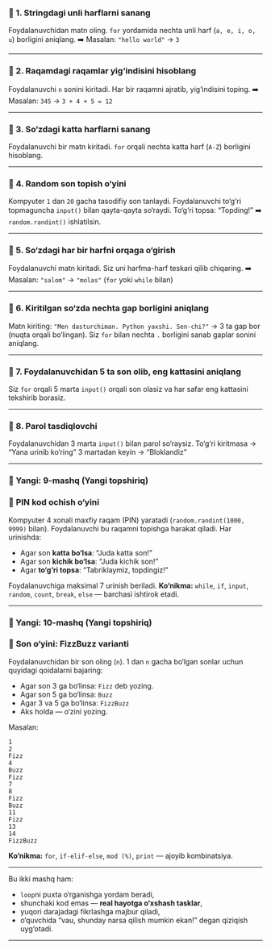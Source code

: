 ### 🧩 1. **Stringdagi unli harflarni sanang**

Foydalanuvchidan matn oling. `for` yordamida nechta unli harf (`a, e, i, o, u`) borligini aniqlang.
➡️ Masalan: `"hello world"` → `3`

---

### 🧩 2. **Raqamdagi raqamlar yig‘indisini hisoblang**

Foydalanuvchi `n` sonini kiritadi. Har bir raqamni ajratib, yig‘indisini toping.
➡️ Masalan: `345` → `3 + 4 + 5 = 12`

---

### 🧩 3. **So‘zdagi katta harflarni sanang**

Foydalanuvchi bir matn kiritadi. `for` orqali nechta katta harf (`A-Z`) borligini hisoblang.

---

### 🧩 4. **Random son topish o‘yini**

Kompyuter `1` dan `20` gacha tasodifiy son tanlaydi. Foydalanuvchi to‘g‘ri topmaguncha `input()` bilan qayta-qayta so‘raydi. To‘g‘ri topsa: “Topding!”
➡️ `random.randint()` ishlatilsin.

---

### 🧩 5. **So‘zdagi har bir harfni orqaga o‘girish**

Foydalanuvchi matn kiritadi. Siz uni harfma-harf teskari qilib chiqaring.
➡️ Masalan: `"salom"` → `"molas"`
(`for` yoki `while` bilan)

---

### 🧩 6. **Kiritilgan so‘zda nechta gap borligini aniqlang**

Matn kiriting: `"Men dasturchiman. Python yaxshi. Sen-chi?"`
→ 3 ta gap bor (nuqta orqali bo‘lingan).
Siz `for` bilan nechta `.` borligini sanab gaplar sonini aniqlang.

---

### 🧩 7. **Foydalanuvchidan 5 ta son olib, eng kattasini aniqlang**

Siz `for` orqali 5 marta `input()` orqali son olasiz va har safar eng kattasini tekshirib borasiz.

---

### 🧩 8. **Parol tasdiqlovchi**

Foydalanuvchidan 3 marta `input()` bilan parol so‘raysiz.
To‘g‘ri kiritmasa → “Yana urinib ko‘ring”
3 martadan keyin → “Bloklandiz”

---

### 🧠 Yangi: 9-mashq (Yangi topshiriq)

### 🔐 **PIN kod ochish o‘yini**

Kompyuter 4 xonali maxfiy raqam (PIN) yaratadi (`random.randint(1000, 9999)` bilan).
Foydalanuvchi bu raqamni topishga harakat qiladi. Har urinishda:

* Agar son **katta bo‘lsa**: “Juda katta son!”
* Agar son **kichik bo‘lsa**: “Juda kichik son!”
* Agar **to‘g‘ri topsa**: “Tabriklaymiz, topdingiz!”

Foydalanuvchiga maksimal 7 urinish beriladi.
**Ko‘nikma:** `while`, `if`, `input`, `random`, `count`, `break`, `else` — barchasi ishtirok etadi.

---

### 🧠 Yangi: 10-mashq (Yangi topshiriq)

### 🎰 **Son o‘yini: FizzBuzz varianti**

Foydalanuvchidan bir son oling (`n`).
1 dan `n` gacha bo‘lgan sonlar uchun quyidagi qoidalarni bajaring:

* Agar son 3 ga bo‘linsa: `Fizz` deb yozing.
* Agar son 5 ga bo‘linsa: `Buzz`
* Agar 3 va 5 ga bo‘linsa: `FizzBuzz`
* Aks holda — o‘zini yozing.

Masalan:

```
1  
2  
Fizz  
4  
Buzz  
Fizz  
7  
8  
Fizz  
Buzz  
11  
Fizz  
13  
14  
FizzBuzz
```

**Ko‘nikma:** `for`, `if-elif-else`, `mod (%)`, `print` — ajoyib kombinatsiya.

---

Bu ikki mashq ham:

* `loop`ni puxta o‘rganishga yordam beradi,
* shunchaki kod emas — **real hayotga o‘xshash tasklar**,
* yuqori darajadagi fikrlashga majbur qiladi,
* o‘quvchida “vau, shunday narsa qilish mumkin ekan!” degan qiziqish uyg‘otadi.

---

